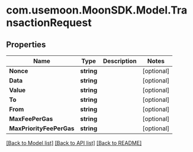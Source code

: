 # com.usemoon.MoonSDK.Model.TransactionRequest

## Properties

| Name                     | Type       | Description | Notes       |
| ------------------------ | ---------- | ----------- | ----------- |
| **Nonce**                | **string** |             | \[optional] |
| **Data**                 | **string** |             | \[optional] |
| **Value**                | **string** |             | \[optional] |
| **To**                   | **string** |             | \[optional] |
| **From**                 | **string** |             | \[optional] |
| **MaxFeePerGas**         | **string** |             | \[optional] |
| **MaxPriorityFeePerGas** | **string** |             | \[optional] |

[\[Back to Model list\]](./#documentation-for-models) [\[Back to API list\]](./#documentation-for-api-endpoints) [\[Back to README\]](./)
